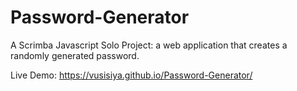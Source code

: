# Password-Generator
A Scrimba Javascript Solo Project: a web application that creates a randomly generated password.

Live Demo:  https://vusisiya.github.io/Password-Generator/

